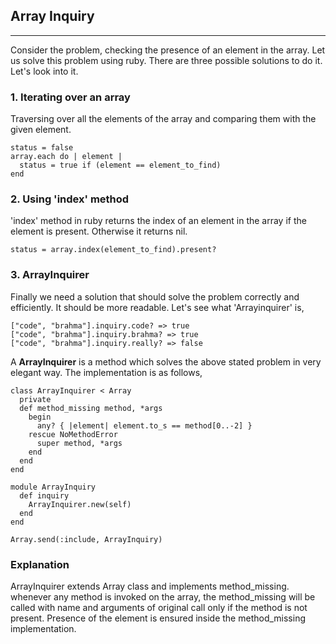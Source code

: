 ## Array Inquiry
***
Consider the problem, checking the presence of an element in the array. Let us solve this problem using ruby. There are three possible solutions to do it. Let's look into it.

### 1. Iterating over an array
Traversing over all the elements of the array and comparing them with the given element.

```
status = false
array.each do | element |
  status = true if (element == element_to_find)
end
```

### 2. Using 'index' method
'index' method in ruby returns the index of an element in the array if the element is present. Otherwise it returns nil.

```
status = array.index(element_to_find).present?
```

### 3. ArrayInquirer
Finally we need a solution that should solve the problem correctly and efficiently. It should be more readable. Let's see what 'Arrayinquirer' is,
    
```
["code", "brahma"].inquiry.code? => true
["code", "brahma"].inquiry.brahma? => true
["code", "brahma"].inquiry.really? => false
```

A **ArrayInquirer** is a method which solves the above stated problem in very elegant way. The implementation is as follows,

```
class ArrayInquirer < Array
  private
  def method_missing method, *args
    begin
      any? { |element| element.to_s == method[0..-2] }
    rescue NoMethodError
      super method, *args
    end
  end
end
                           
module ArrayInquiry
  def inquiry
    ArrayInquirer.new(self)
  end
end

Array.send(:include, ArrayInquiry)
```
### Explanation

ArrayInquirer extends Array class and implements method_missing. whenever any method is invoked on the array, the method_missing will be called with name and arguments of original call only if the method is not present. Presence of the element is ensured inside the method_missing implementation.